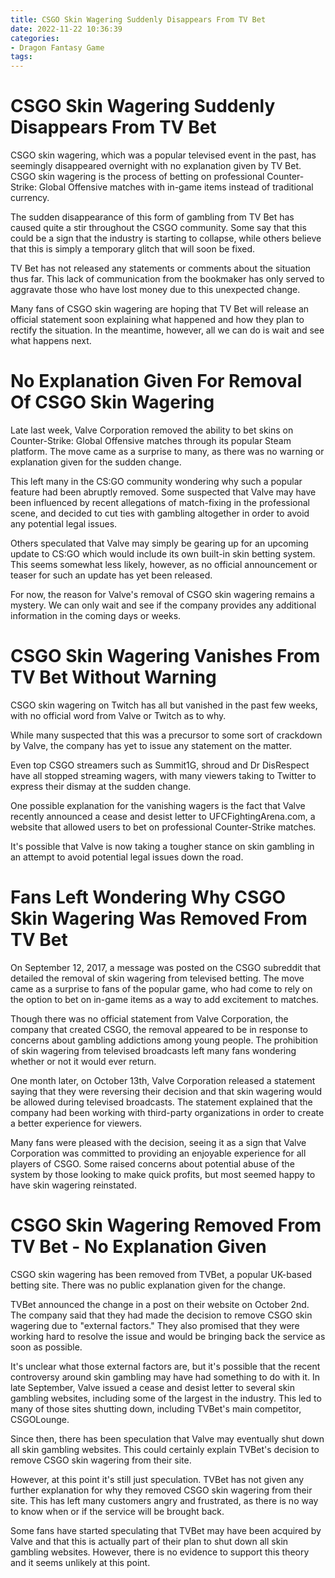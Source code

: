 ```yaml
---
title: CSGO Skin Wagering Suddenly Disappears From TV Bet
date: 2022-11-22 10:36:39
categories:
- Dragon Fantasy Game
tags:
---
```



#  CSGO Skin Wagering Suddenly Disappears From TV Bet

CSGO skin wagering, which was a popular televised event in the past, has seemingly disappeared overnight with no explanation given by TV Bet. CSGO skin wagering is the process of betting on professional Counter-Strike: Global Offensive matches with in-game items instead of traditional currency.

The sudden disappearance of this form of gambling from TV Bet has caused quite a stir throughout the CSGO community. Some say that this could be a sign that the industry is starting to collapse, while others believe that this is simply a temporary glitch that will soon be fixed.

TV Bet has not released any statements or comments about the situation thus far. This lack of communication from the bookmaker has only served to aggravate those who have lost money due to this unexpected change.

Many fans of CSGO skin wagering are hoping that TV Bet will release an official statement soon explaining what happened and how they plan to rectify the situation. In the meantime, however, all we can do is wait and see what happens next.

#  No Explanation Given For Removal Of CSGO Skin Wagering

Late last week, Valve Corporation removed the ability to bet skins on Counter-Strike: Global Offensive matches through its popular Steam platform. The move came as a surprise to many, as there was no warning or explanation given for the sudden change.

This left many in the CS:GO community wondering why such a popular feature had been abruptly removed. Some suspected that Valve may have been influenced by recent allegations of match-fixing in the professional scene, and decided to cut ties with gambling altogether in order to avoid any potential legal issues.

Others speculated that Valve may simply be gearing up for an upcoming update to CS:GO which would include its own built-in skin betting system. This seems somewhat less likely, however, as no official announcement or teaser for such an update has yet been released.

For now, the reason for Valve's removal of CSGO skin wagering remains a mystery. We can only wait and see if the company provides any additional information in the coming days or weeks.

#  CSGO Skin Wagering Vanishes From TV Bet Without Warning

CSGO skin wagering on Twitch has all but vanished in the past few weeks, with no official word from Valve or Twitch as to why.

While many suspected that this was a precursor to some sort of crackdown by Valve, the company has yet to issue any statement on the matter.

Even top CSGO streamers such as Summit1G, shroud and Dr DisRespect have all stopped streaming wagers, with many viewers taking to Twitter to express their dismay at the sudden change.

One possible explanation for the vanishing wagers is the fact that Valve recently announced a cease and desist letter to UFCFightingArena.com, a website that allowed users to bet on professional Counter-Strike matches.

It's possible that Valve is now taking a tougher stance on skin gambling in an attempt to avoid potential legal issues down the road.

#  Fans Left Wondering Why CSGO Skin Wagering Was Removed From TV Bet

On September 12, 2017, a message was posted on the CSGO subreddit that detailed the removal of skin wagering from televised betting. The move came as a surprise to fans of the popular game, who had come to rely on the option to bet on in-game items as a way to add excitement to matches.

Though there was no official statement from Valve Corporation, the company that created CSGO, the removal appeared to be in response to concerns about gambling addictions among young people. The prohibition of skin wagering from televised broadcasts left many fans wondering whether or not it would ever return.

One month later, on October 13th, Valve Corporation released a statement saying that they were reversing their decision and that skin wagering would be allowed during televised broadcasts. The statement explained that the company had been working with third-party organizations in order to create a better experience for viewers.

Many fans were pleased with the decision, seeing it as a sign that Valve Corporation was committed to providing an enjoyable experience for all players of CSGO. Some raised concerns about potential abuse of the system by those looking to make quick profits, but most seemed happy to have skin wagering reinstated.

#  CSGO Skin Wagering Removed From TV Bet - No Explanation Given

CSGO skin wagering has been removed from TVBet, a popular UK-based betting site. There was no public explanation given for the change.

TVBet announced the change in a post on their website on October 2nd. The company said that they had made the decision to remove CSGO skin wagering due to "external factors." They also promised that they were working hard to resolve the issue and would be bringing back the service as soon as possible.

It's unclear what those external factors are, but it's possible that the recent controversy around skin gambling may have had something to do with it. In late September, Valve issued a cease and desist letter to several skin gambling websites, including some of the largest in the industry. This led to many of those sites shutting down, including TVBet's main competitor, CSGOLounge.

Since then, there has been speculation that Valve may eventually shut down all skin gambling websites. This could certainly explain TVBet's decision to remove CSGO skin wagering from their site.

However, at this point it's still just speculation. TVBet has not given any further explanation for why they removed CSGO skin wagering from their site. This has left many customers angry and frustrated, as there is no way to know when or if the service will be brought back.

Some fans have started speculating that TVBet may have been acquired by Valve and that this is actually part of their plan to shut down all skin gambling websites. However, there is no evidence to support this theory and it seems unlikely at this point.